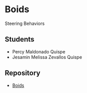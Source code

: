 # Boids
Steering Behaviors

## Students
- Percy Maldonado Quispe
- Jesamin Melissa Zevallos Quispe
## Repository
- [Boids](https://github.com/maldonadoq/boids)
